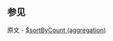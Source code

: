 ## 参见

原文 - [$sortByCount (aggregation)]( https://docs.mongodb.com/manual/reference/operator/aggregation/sortByCount/ )

